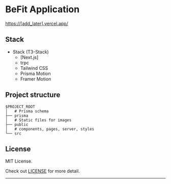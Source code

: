 # BeFit Application

[https://[add_later].vercel.app/](https://[add_later].vercel.app/)

## Stack

- Stack (T3-Stack)
  - [Next.js]
  - trpc
  - Tailwind CSS
  - Prisma Motion
  - Framer Motion

## Project structure

```
$PROJECT_ROOT
│   # Prisma schema
├── prisma
│   # Static files for images
├── public
│   # components, pages, server, styles
└── src
```

## License

MIT License.

Check out [LICENSE](./LICENSE.md) for more detail.

---
